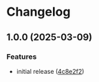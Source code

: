 # Changelog

## 1.0.0 (2025-03-09)


### Features

* initial release ([4c8e2f2](https://github.com/lkwr/cbor/commit/4c8e2f2236912081b5b1e8155f2086a8fe9323c2))
